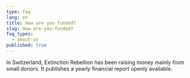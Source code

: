```yaml
---
type: faq
lang: en
title: How are you funded?
slug: How-are-you-funded?
faq_types:
  - about-us
published: true
---
```

In Switzerland, Extinction Rebellion has been raising money mainly from small donors. It publishes a yearly financial report openly available.